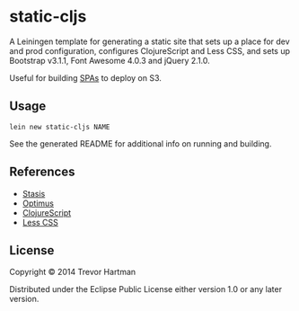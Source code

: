 # static-cljs

A Leiningen template for generating a static site that sets up a place for dev
and prod configuration, configures ClojureScript and Less CSS, and sets up
Bootstrap v3.1.1, Font Awesome 4.0.3 and jQuery 2.1.0.

Useful for building [SPAs](http://en.wikipedia.org/wiki/Single-page_application) to deploy on S3.

## Usage

```
lein new static-cljs NAME
```

See the generated README for additional info on running and building.

## References

- [Stasis](https://github.com/magnars/stasis)
- [Optimus](https://github.com/magnars/optimus)
- [ClojureScript](https://github.com/clojure/clojurescript)
- [Less CSS](http://lesscss.org/)

## License

Copyright © 2014 Trevor Hartman

Distributed under the Eclipse Public License either version 1.0 or any later version.
